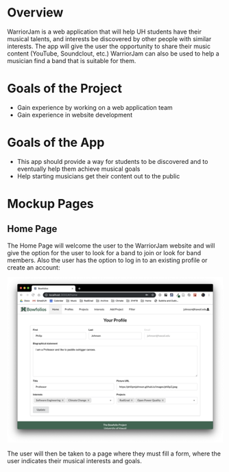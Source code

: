 # Overview 
WarriorJam is a web application that will help UH students have their musical talents, and interests be discovered by other people with similar interests. The app will give the user the opportunity to share their music content (YouTube, Soundclout, etc.) WarriorJam can also be used to help a musician find a band that is suitable for them.  

# Goals of the Project
- Gain experience by working on a web application team
- Gain experience in website development 

# Goals of the App
- This app should provide a way for students to be discovered and to eventually help them achieve musical goals 
- Help starting musicians get their content out to the public

# Mockup Pages 
## Home Page 
The Home Page will welcome the user to the WarriorJam website and will give the option for the user to look for a band to join or look for band members. Also the user has the option to log in to an existing profile or create an account:  

![](images/home-page.png)

The user will then be taken to a page where they must fill a form, where the user indicates their musical interests and goals. 



